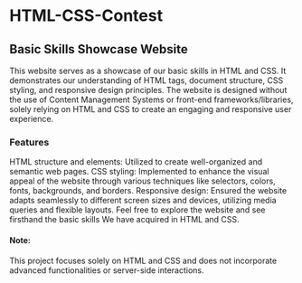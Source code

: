# HTML-CSS-Contest

## Basic Skills Showcase Website

This website serves as a showcase of our basic skills in HTML and CSS. It demonstrates our understanding of HTML tags, document structure, CSS styling, and responsive design principles. The website is designed without the use of Content Management Systems or front-end frameworks/libraries, solely relying on HTML and CSS to create an engaging and responsive user experience.

### Features

HTML structure and elements: Utilized to create well-organized and semantic web pages.
CSS styling: Implemented to enhance the visual appeal of the website through various techniques like selectors, colors, fonts, backgrounds, and borders.
Responsive design: Ensured the website adapts seamlessly to different screen sizes and devices, utilizing media queries and flexible layouts.
Feel free to explore the website and see firsthand the basic skills We have acquired in HTML and CSS.

#### Note:
 This project focuses solely on HTML and CSS and does not incorporate advanced functionalities or server-side interactions.
